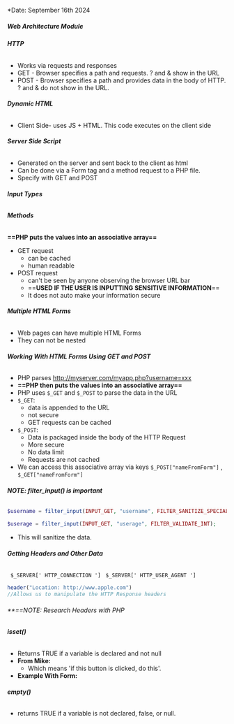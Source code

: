 *Date: September 16th 2024
##### **Web Architecture Module**
###### **HTTP**
- Works via requests and responses 
- GET - Browser specifies a path and requests. ? and & show in the URL
- POST - Browser specifies a path and provides data in the body of HTTP. ? and & do not show in the URL.
###### **Dynamic HTML**
- Client Side- uses JS + HTML. This code executes on the client side
###### **Server Side Script**
- Generated on the server and sent back to the client as html 
- Can be done via  a Form tag and a method request to a PHP file. 
- Specify with GET and POST
###### **Input Types**

###### **Methods**
**==PHP puts the values into an associative array==**
- GET request 
	- can be cached
	- human readable
- POST request
	- can't be seen by anyone observing the browser URL bar
	- ==**USED IF THE USER IS INPUTTING SENSITIVE INFORMATION**==
	- It does not auto make your information secure 

###### **Multiple HTML Forms**
- Web pages can have multiple HTML Forms
- They can not be nested
###### **Working With HTML Forms Using GET and POST**
- PHP parses http://myserver.com/myapp.php?username=xxx
- **==PHP then puts the values into an associative array==** 
- PHP uses `$_GET` and `$_POST` to parse the data in the URL 
- `$_GET`:
	- data is appended to the URL
	- not secure
	- GET requests can be cached 
- `$_POST`:
	- Data is packaged inside the body of the HTTP Request
	- More secure
	- No data limit
	- Requests are not cached
- We can access this associative array via keys `$_POST["nameFromForm"]` , `$_GET["nameFromForm"]`
###### **NOTE: filter_input() is important**
```php
$username = filter_input(INPUT_GET, "username", FILTER_SANITIZE_SPECIAL_CHARS);

$userage = filter_input(INPUT_GET, "userage", FILTER_VALIDATE_INT);
```
- This will sanitize the data. 
###### **Getting Headers and Other Data**
`` $_SERVER[' HTTP_CONNECTION ']``
`` $_SERVER[' HTTP_USER_AGENT ']``
```php
header("Location: http://www.apple.com")
//Allows us to manipulate the HTTP Response headers
```
###### **==NOTE: Research Headers with PHP

###### **isset()**
- Returns TRUE if a variable is declared and not null
- **From Mike:**
	- Which means 'if this button is clicked, do this'.
- **Example With Form:**

###### **empty()**
- returns TRUE if a variable is not declared, false, or null.

